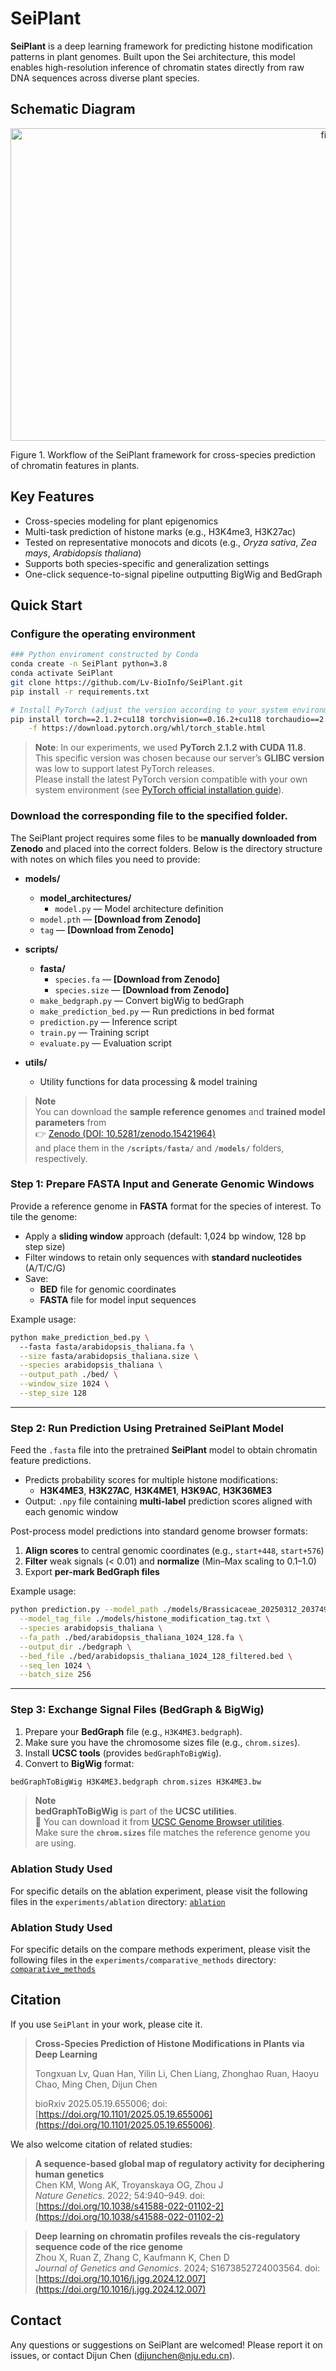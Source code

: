 # SeiPlant
**SeiPlant** is a deep learning framework for predicting histone modification patterns in plant genomes. Built upon 
the Sei architecture, this model enables high-resolution inference of chromatin states directly from raw DNA sequences 
across diverse plant species.

## Schematic Diagram

<div style="text-align: center;">
    <img src="img/Fig1.jpg" alt="fig1" width="1000" height="500">
</div>

Figure 1. Workflow of the SeiPlant framework for cross-species prediction of chromatin features in plants.

## Key Features
- Cross-species modeling for plant epigenomics
- Multi-task prediction of histone marks (e.g., H3K4me3, H3K27ac)
- Tested on representative monocots and dicots (e.g., *Oryza sativa*, *Zea mays*, *Arabidopsis thaliana*)
- Supports both species-specific and generalization settings
- One-click sequence-to-signal pipeline outputting BigWig and BedGraph

## Quick Start
### Configure the operating environment

```bash
### Python enviroment constructed by Conda
conda create -n SeiPlant python=3.8
conda activate SeiPlant
git clone https://github.com/Lv-BioInfo/SeiPlant.git
pip install -r requirements.txt

# Install PyTorch (adjust the version according to your system environment)
pip install torch==2.1.2+cu118 torchvision==0.16.2+cu118 torchaudio==2.1.2+cu118 \
    -f https://download.pytorch.org/whl/torch_stable.html
```
> **Note**: In our experiments, we used **PyTorch 2.1.2 with CUDA 11.8**.  
> This specific version was chosen because our server’s **GLIBC version** was low to support latest PyTorch releases.  
> Please install the latest PyTorch version compatible with your own system environment 
> (see [PyTorch official installation guide](https://pytorch.org/get-started/locally/)).

### Download the corresponding file to the specified folder.
The SeiPlant project requires some files to be **manually downloaded from Zenodo** and placed into the correct folders. 
Below is the directory structure with notes on which files you need to provide:

- **models/**
  - **model_architectures/**
    - `model.py` — Model architecture definition
  - `model.pth` — **[Download from Zenodo]**
  - `tag` — **[Download from Zenodo]**

- **scripts/**
  - **fasta/**
    - `species.fa` — **[Download from Zenodo]**
    - `species.size` — **[Download from Zenodo]**
  - `make_bedgraph.py` — Convert bigWig to bedGraph
  - `make_prediction_bed.py` — Run predictions in bed format
  - `prediction.py` — Inference script
  - `train.py` — Training script
  - `evaluate.py` — Evaluation script

- **utils/**
  - Utility functions for data processing & model training

> **Note**  
> You can download the **sample reference genomes** and **trained model parameters** from  
> 👉 [Zenodo (DOI: 10.5281/zenodo.15421964)](https://doi.org/10.5281/zenodo.15421964)  
> and place them in the **`/scripts/fasta/`** and **`/models/`** folders, respectively.

### Step 1: Prepare FASTA Input and Generate Genomic Windows

Provide a reference genome in **FASTA** format for the species of interest. To tile the genome:

- Apply a **sliding window** approach (default: 1,024 bp window, 128 bp step size)
- Filter windows to retain only sequences with **standard nucleotides** (A/T/C/G)
- Save:
  - **BED** file for genomic coordinates
  - **FASTA** file for model input sequences

Example usage:
```bash
python make_prediction_bed.py \ 
  --fasta fasta/arabidopsis_thaliana.fa \
  --size fasta/arabidopsis_thaliana.size \
  --species arabidopsis_thaliana \
  --output_path ./bed/ \
  --window_size 1024 \
  --step_size 128
```

---

### Step 2: Run Prediction Using Pretrained SeiPlant Model

Feed the `.fasta` file into the pretrained **SeiPlant** model to obtain chromatin feature predictions.

- Predicts probability scores for multiple histone modifications:
  - **H3K4ME3**, **H3K27AC**, **H3K4ME1**, **H3K9AC**, **H3K36ME3**
- Output: `.npy` file containing **multi-label** prediction scores aligned with each genomic window

Post-process model predictions into standard genome browser formats:

1. **Align scores** to central genomic coordinates (e.g., `start+448`, `start+576`)
2. **Filter** weak signals (< 0.01) and **normalize** (Min–Max scaling to 0.1–1.0)
3. Export **per-mark BedGraph files**

Example usage:
```bash
python prediction.py --model_path ./models/Brassicaceae_20250312_203749_1024_nip_feature7.model \
  --model_tag_file ./models/histone_modification_tag.txt \
  --species arabidopsis_thaliana \
  --fa_path ./bed/arabidopsis_thaliana_1024_128.fa \
  --output_dir ./bedgraph \
  --bed_file ./bed/arabidopsis_thaliana_1024_128_filtered.bed \
  --seq_len 1024 \
  --batch_size 256
```

---

### Step 3: Exchange Signal Files (BedGraph & BigWig)

1. Prepare your **BedGraph** file (e.g., `H3K4ME3.bedgraph`).
2. Make sure you have the chromosome sizes file (e.g., `chrom.sizes`).
3. Install **UCSC tools** (provides `bedGraphToBigWig`).
4. Convert to **BigWig** format:

```bash
bedGraphToBigWig H3K4ME3.bedgraph chrom.sizes H3K4ME3.bw
```
> **Note**  
> **bedGraphToBigWig** is part of the **UCSC utilities**.  
> 📌 You can download it from [UCSC Genome Browser utilities](http://hgdownload.soe.ucsc.edu/admin/exe/).  
> Make sure the **`chrom.sizes`** file matches the reference genome you are using.




### Ablation Study Used
For specific details on the ablation experiment, please visit the following files in the `experiments/ablation` directory:
[`ablation`](experiments/ablation/ablation.md)   

### Ablation Study Used
For specific details on the compare methods experiment, please visit the following files in the `experiments/comparative_methods` directory:
[`comparative_methods`](experiments/comparative_methods/compare_methods.md)  

## Citation
If you use `SeiPlant` in your work, please cite it.
> **Cross-Species Prediction of Histone Modifications in Plants via Deep Learning**
>
> Tongxuan Lv, Quan Han, Yilin Li, Chen Liang, Zhonghao Ruan, Haoyu Chao, Ming Chen, Dijun Chen
> 
> bioRxiv 2025.05.19.655006; doi: [https://doi.org/10.1101/2025.05.19.655006](https://doi.org/10.1101/2025.05.19.655006).

We also welcome citation of related studies:

> **A sequence-based global map of regulatory activity for deciphering human genetics**  
> Chen KM, Wong AK, Troyanskaya OG, Zhou J  
> *Nature Genetics*. 2022; 54:940–949. doi: [https://doi.org/10.1038/s41588-022-01102-2](https://doi.org/10.1038/s41588-022-01102-2)  

> **Deep learning on chromatin profiles reveals the cis-regulatory sequence code of the rice genome**  
> Zhou X, Ruan Z, Zhang C, Kaufmann K, Chen D  
> *Journal of Genetics and Genomics*. 2024; S1673852724003564. doi: [https://doi.org/10.1016/j.jgg.2024.12.007](https://doi.org/10.1016/j.jgg.2024.12.007)  

## Contact
Any questions or suggestions on SeiPlant are welcomed! Please report it on issues, or contact Dijun Chen (dijunchen@nju.edu.cn).